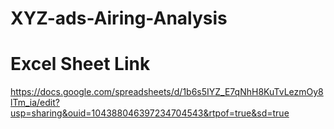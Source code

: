 # XYZ-ads-Airing-Analysis

# Excel Sheet Link
https://docs.google.com/spreadsheets/d/1b6s5IYZ_E7qNhH8KuTvLezmOy8lTm_ia/edit?usp=sharing&ouid=104388046397234704543&rtpof=true&sd=true
